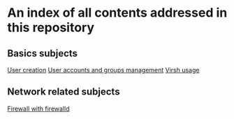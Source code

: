 # An index of all contents addressed in this repository
## Basics subjects
[User creation](https://github.com/MMouyart/AdminSys/new/main/Basics/userCreation.md)
[User accounts and groups management](https://github.com/MMouyart/AdminSys/new/main/Basics/groupCreationAndManagement.md)
[Virsh usage](https://github.com/MMouyart/AdminSys/new/main/Basics/virsh.md)
## Network related subjects
[Firewall with firewalld](https://github.com/MMouyart/AdminSys/new/main/Network/Firewalld/Howto.md)
